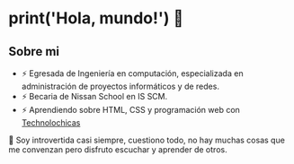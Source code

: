 # print('Hola, mundo!') 👋

## Sobre mi
+ ⚡ Egresada de Ingeniería en computación, especializada en administración de proyectos informáticos y de redes. 
+ ⚡ Becaria de Nissan School en IS SCM. 
+ ⚡ Aprendiendo sobre HTML, CSS y programación web con [Technolochicas](https://tecnolochicas.mx/)

💬 Soy introvertida casi siempre, cuestiono todo, no hay muchas cosas que me convenzan pero disfruto escuchar y aprender de otros.


<!--
**monicabsg/monicabsg** is a ✨ _special_ ✨ repository because its `README.md` (this file) appears on your GitHub profile.

Here are some ideas to get you started:

- 🔭 I’m currently working on ...
- 🌱 I’m currently learning ...
- 👯 I’m looking to collaborate on ...
- 🤔 I’m looking for help with ...
- 💬 Ask me about ...
- 📫 How to reach me: ...
- 😄 Pronouns: ...
- ⚡ Fun fact: ...
-->
